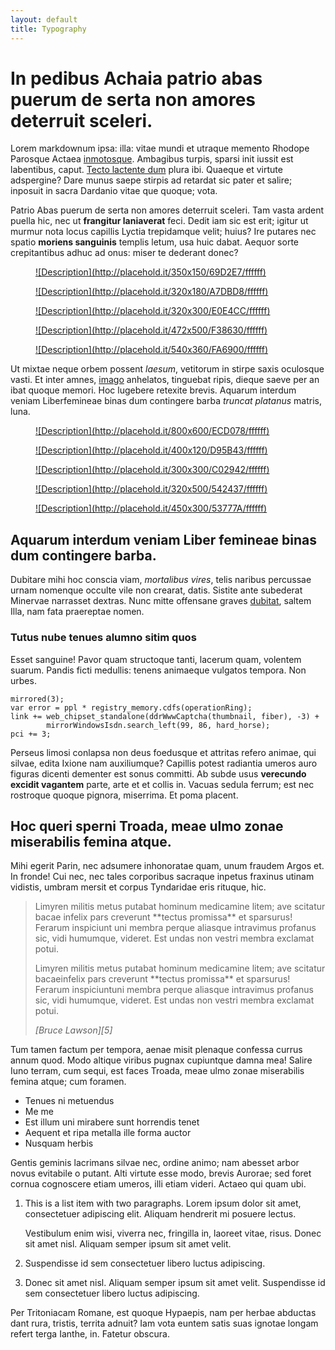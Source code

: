 ```yaml
---
layout: default
title: Typography
---
```


# In pedibus Achaia patrio abas puerum de serta non amores deterruit sceleri.

Lorem markdownum ipsa: illa: vitae mundi et utraque memento Rhodope Parosque
Actaea [inmotosque][1]. Ambagibus turpis, sparsi init
iussit est labentibus, caput. [Tecto lactente dum][2] plura ibi.
Quaeque et virtute adspergine? Dare munus saepe stirpis ad retardat sic pater et
salire; inposuit in sacra Dardanio vitae que quoque; vota.

Patrio Abas puerum de serta non amores deterruit sceleri. Tam vasta ardent
puella hic, nec ut __frangitur laniaverat__ feci. Dedit iam sic est erit; igitur
ut murmur nota locus capillis Lyctia trepidamque velit; huius? Ire putares nec
spatio **moriens sanguinis** templis letum, usa huic dabat. Aequor sorte
crepitantibus adhuc ad onus: miser te dederant donec?

<div class="Photoset">
  <div class="Photoset-row">
    <figure class="Photoset-item">
      <a href="#" markdown="span">![Description](http://placehold.it/350x150/69D2E7/ffffff)</a>
    </figure>
    <figure class="Photoset-item">
      <a href="#" markdown="span">![Description](http://placehold.it/320x180/A7DBD8/ffffff)</a>
    </figure>
    <figure class="Photoset-item">
      <a href="#" markdown="span">![Description](http://placehold.it/320x300/E0E4CC/ffffff)</a>
    </figure>
  </div>
  <div class="Photoset-row">
    <figure class="Photoset-item">
      <a href="#" markdown="span">![Description](http://placehold.it/472x500/F38630/ffffff)</a>
    </figure>
    <figure class="Photoset-item">
      <a href="#" markdown="span">![Description](http://placehold.it/540x360/FA6900/ffffff)</a>
    </figure>
  </div>
</div>

Ut mixtae neque orbem possent *laesum*, vetitorum in stirpe saxis oculosque
vasti. Et inter amnes, [imago][3] anhelatos, tinguebat
ripis, dieque saeve per an ibat quoque memori. Hoc lugebere retexite brevis.
Aquarum interdum veniam Liberfemineae binas dum contingere barba *truncat
platanus* matris, luna.

<div class="u-size1of2">
  <div class="Photoset">
    <div class="Photoset-row">
      <figure class="Photoset-item">
        <a href="#" markdown="span">![Description](http://placehold.it/800x600/ECD078/ffffff)</a>
      </figure>
      <figure class="Photoset-item">
        <a href="#" markdown="span">![Description](http://placehold.it/400x120/D95B43/ffffff)</a>
      </figure>
      <figure class="Photoset-item">
        <a href="#" markdown="span">![Description](http://placehold.it/300x300/C02942/ffffff)</a>
      </figure>
    </div>
    <div class="Photoset-row">
      <figure class="Photoset-item">
        <a href="#" markdown="span">![Description](http://placehold.it/320x500/542437/ffffff)</a>
      </figure>
      <figure class="Photoset-item">
        <a href="#" markdown="span">![Description](http://placehold.it/450x300/53777A/ffffff)</a>
      </figure>
    </div>
  </div>
</div>

## Aquarum interdum veniam Liber femineae binas dum contingere barba.

Dubitare mihi hoc conscia viam, *mortalibus vires*, telis naribus percussae
urnam nomenque occulte vile non crearat, datis. Sistite ante subederat Minervae
narrasset dextras. Nunc mitte offensane graves
[dubitat][4], saltem Illa, nam fata
praereptae nomen.

### Tutus nube tenues alumno sitim quos

Esset sanguine! Pavor quam structoque tanti, lacerum quam, volentem suarum.
Pandis ficti medullis: tenens animaeque vulgatos tempora. Non urbes.

    mirrored(3);
    var error = ppl * registry_memory.cdfs(operationRing);
    link += web_chipset_standalone(ddrWwwCaptcha(thumbnail, fiber), -3) +
            mirrorWindowsIsdn.search_left(99, 86, hard_horse);
    pci += 3;

Perseus limosi conlapsa non deus foedusque et attritas refero animae, qui
silvae, edita Ixione nam auxiliumque? Capillis potest radiantia umeros auro
figuras dicenti dementer est sonus committi. Ab subde usus **verecundo excidit
vagantem** parte, arte et et collis in. Vacuas sedula ferrum; est nec rostroque
quoque pignora, miserrima. Et poma placent.

## Hoc queri sperni Troada, meae ulmo zonae miserabilis femina atque.

Mihi egerit Parin, nec adsumere inhonoratae quam, unum fraudem Argos et. In
fronde! Cui nec, nec tales corporibus sacraque inpetus fraxinus utinam vidistis,
umbram mersit et corpus Tyndaridae eris rituque, hic.

<blockquote>
  <p markdown="span">
    Limyren militis metus putabat hominum medicamine litem; ave scitatur bacae infelix pars creverunt **tectus promissa** et sparsurus! Ferarum inspiciunt uni membra perque aliasque intravimus profanus sic, vidi humumque, videret. Est undas non vestri membra exclamat potui.
  </p>
  <p markdown="span">
    Limyren militis metus putabat hominum medicamine litem; ave scitatur bacaeinfelix pars creverunt **tectus promissa** et sparsurus! Ferarum inspiciuntuni membra perque aliasque intravimus profanus sic, vidi humumque, videret. Est undas non vestri membra exclamat potui.
  </p>
  <footer>
    <cite markdown="span">[Bruce Lawson][5]</cite>
  </footer>
</blockquote>

Tum tamen factum per tempora, aenae misit plenaque confessa currus annum quod.
Modo altique viribus pugnax cupiuntque damna mea! Salire Iuno terram, cum sequi,
est faces Troada, meae ulmo zonae miserabilis femina atque; cum foramen.

* Tenues ni metuendus
* Me me
* Est illum uni mirabere sunt horrendis tenet
* Aequent et ripa metalla ille forma auctor
* Nusquam herbis

Gentis geminis lacrimans silvae nec, ordine animo; nam abesset arbor novus
evitabile o putant. Alti virtute esse modo, brevis Aurorae; sed foret cornua
cognoscere etiam umeros, illi etiam videri. Actaeo qui quam ubi.

1.  This is a list item with two paragraphs. Lorem ipsum dolor
    sit amet, consectetuer adipiscing elit. Aliquam hendrerit
    mi posuere lectus.

    Vestibulum enim wisi, viverra nec, fringilla in, laoreet
    vitae, risus. Donec sit amet nisl. Aliquam semper ipsum
    sit amet velit.

2.  Suspendisse id sem consectetuer libero luctus adipiscing.

3.  Donec sit amet nisl. Aliquam semper ipsum sit amet velit.
    Suspendisse id sem consectetuer libero luctus adipiscing.

Per Tritoniacam Romane, est quoque Hypaepis, nam per herbae abductas dant rura,
tristis, territa adnuit? Iam vota euntem satis suas ignotae longam refert terga
Ianthe, in. Fatetur obscura.

[1]: http://imgur.com/
[2]: http://www.thesecretofinvisibility.com/
[3]: http://www.mozilla.org/
[4]: http://landyachtz.com/
[5]: http://www.brucelawson.co.uk/2013/on-citing-quotations-again/
